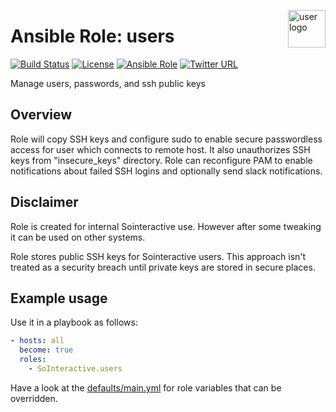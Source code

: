 <p><img src="https://www.iconfinder.com/data/icons/PRACTIKA/256/user.png" alt="user logo" title="user" align="right" height="60" /></p>

Ansible Role: users
===================

[![Build Status](https://ci.devops.sosoftware.pl/buildStatus/icon?job=SoInteractive/users/master)](https://ci.devops.sosoftware.pl/blue/organizations/jenkins/SoInteractive%2Fusers/activity) [![License](https://img.shields.io/badge/license-MIT%20License-brightgreen.svg)](https://opensource.org/licenses/MIT) [![Ansible Role](https://img.shields.io/ansible/role/99999.svg)](https://galaxy.ansible.com/SoInteractive/users/) [![Twitter URL](https://img.shields.io/twitter/follow/sointeractive.svg?style=social&label=Follow%20%40SoInteractive)](https://twitter.com/sointeractive)

Manage users, passwords, and ssh public keys

Overview
--------

Role will copy SSH keys and configure sudo to enable secure passwordless access for user which connects to remote host. It also unauthorizes SSH keys from "insecure_keys" directory. 
Role can reconfigure PAM to enable notifications about failed SSH logins and optionally send slack notifications. 

Disclaimer
----------

Role is created for internal Sointeractive use. However after some tweaking it can be used on other systems.

Role stores public SSH keys for Sointeractive users. This approach isn't treated as a security breach until private keys are stored in secure places.

Example usage
-------------

Use it in a playbook as follows:
```yaml
- hosts: all
  become: true
  roles:
    - SoInteractive.users
```

Have a look at the [defaults/main.yml](defaults/main.yml) for role variables
that can be overridden.
